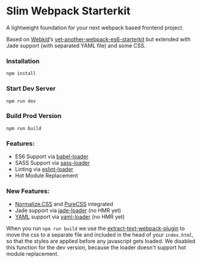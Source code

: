 # Slim Webpack Starterkit

A lightweight foundation for your next webpack based frontend project.

Based on [Webkid](http://webkid.io/)’s [yet-another-webpack-es6-starterkit](https://github.com/wbkd/yet-another-webpack-es6-starterkit) but extended with Jade support (with separated YAML file) and some CSS.

### Installation

```
npm install
```

### Start Dev Server

```
npm run dev
```

### Build Prod Version

```
npm run build
```

### Features:

* ES6 Support via [babel-loader](https://github.com/babel/babel-loader)
* SASS Support via [sass-loader](https://github.com/jtangelder/sass-loader)
* Linting via [eslint-loader](https://github.com/MoOx/eslint-loader)
* Hot Module Replacement

### New Features:

* [Normalize.CSS](https://necolas.github.io/normalize.css/) and [PureCSS](http://purecss.io/) integrated
* Jade support via [jade-loader](https://github.com/webpack/jade-loader) (no HMR yet)
* [YAML](http://www.yaml.org/spec/1.2/spec.html) support via [yaml-loader](https://github.com/okonet/yaml-loader) (no HMR yet)

When you run `npm run build` we use the [extract-text-webpack-plugin](https://github.com/webpack/extract-text-webpack-plugin) to move the css to a separate file and included in the head of your `index.html`, so that the styles are applied before any javascript gets loaded. We disabled this function for the dev version, because the loader doesn't support hot module replacement.
